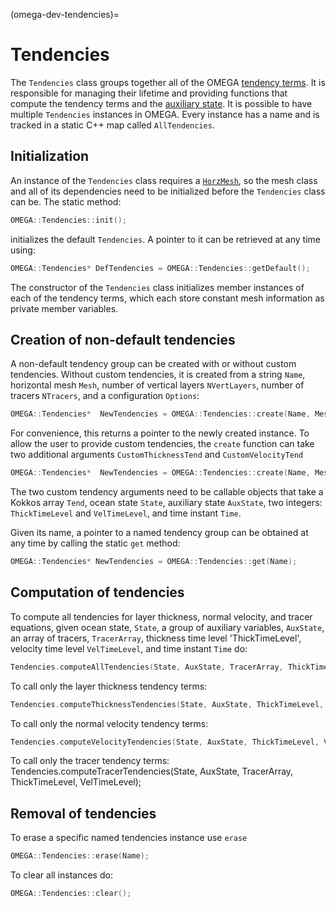 (omega-dev-tendencies)=

# Tendencies

The `Tendencies` class groups together all of the OMEGA [tendency terms](#omega-dev-tend-terms).
It is responsible for managing their lifetime and providing functions that compute the
tendency terms and the [auxiliary state](#omega-dev-aux-state).
It is possible to have multiple `Tendencies` instances in OMEGA. Every instance has a name
and is tracked in a static C++ map called `AllTendencies`.

## Initialization

An instance of the `Tendencies` class requires a [`HorzMesh`](#omega-dev-horz-mesh), so
the mesh class and all of its dependencies need to be initialized before the `Tendencies` class
can be. The static method:
```c++
OMEGA::Tendencies::init();
```
initializes the default `Tendencies`. A pointer to it can be retrieved at any time using:
```c++
OMEGA::Tendencies* DefTendencies = OMEGA::Tendencies::getDefault();
```
The constructor of the `Tendencies` class initializes member instances of each of the
tendency terms, which each store constant mesh information as private member variables.

## Creation of non-default tendencies

A non-default tendency group can be created with or without custom tendencies.
Without custom tendencies, it is created from a string `Name`, horizontal mesh `Mesh`, number of
vertical layers `NVertLayers`, number of tracers `NTracers`, and a configuration `Options`:
```c++
OMEGA::Tendencies*  NewTendencies = OMEGA::Tendencies::create(Name, Mesh, NVertLayers, NTracers, Options);
```
For convenience, this returns a pointer to the newly created instance.
To allow the user to provide custom tendencies, the `create` function can take two additional arguments
`CustomThicknessTend` and `CustomVelocityTend`
```c++
OMEGA::Tendencies*  NewTendencies = OMEGA::Tendencies::create(Name, Mesh, NVertLayers, NTracers, Options, CustomThicknessTend, CustomVelocityTend);
```
The two custom tendency arguments need to be callable objects that take a Kokkos array `Tend`, ocean state `State`,
auxiliary state `AuxState`, two integers: `ThickTimeLevel` and `VelTimeLevel`, and time instant `Time`.

Given its name, a pointer to a named tendency group
can be obtained at any time by calling the static `get` method:
```c++
OMEGA::Tendencies* NewTendencies = OMEGA::Tendencies::get(Name);
```

## Computation of tendencies
To compute all tendencies for layer thickness, normal velocity, and tracer equations,
given ocean state, `State`, a group of auxiliary variables, `AuxState`, an array of tracers,
`TracerArray`, thickness time level 'ThickTimeLevel', velocity time level `VelTimeLevel`,
and time instant `Time` do:
```c++
Tendencies.computeAllTendencies(State, AuxState, TracerArray, ThickTimeLevel, VelTimeLevel, Time);
```
To call only the layer thickness tendency terms:
```c++
Tendencies.computeThicknessTendencies(State, AuxState, ThickTimeLevel, VelTimeLevel, Time);
```
To call only the normal velocity tendency terms:
```c++
Tendencies.computeVelocityTendencies(State, AuxState, ThickTimeLevel, VelTimeLevel, Time);
```
To call only the tracer tendency terms:
Tendencies.computeTracerTendencies(State, AuxState, TracerArray, ThickTimeLevel, VelTimeLevel);

## Removal of tendencies
To erase a specific named tendencies instance use `erase`
```c++
OMEGA::Tendencies::erase(Name);
```
To clear all instances do:
```c++
OMEGA::Tendencies::clear();
```
